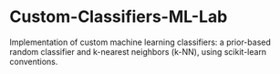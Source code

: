# Custom-Classifiers-ML-Lab
Implementation of custom machine learning classifiers: a prior-based random classifier and k-nearest neighbors (k-NN), using scikit-learn conventions.
